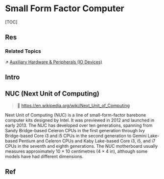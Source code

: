 # Small Form Factor Computer

[TOC]



## Res
### Related Topics
↗ [Auxiliary Hardware & Peripherals (IO Devices)](../🔑%20CS%20Core/Hardware%20&%20EE%20Related/Auxiliary%20Hardware%20&%20Peripherals%20(IO%20Devices)/Auxiliary%20Hardware%20&%20Peripherals%20(IO%20Devices).md)



## Intro



## NUC (Next Unit of Computing)
> 🔗 https://en.wikipedia.org/wiki/Next_Unit_of_Computing

Next Unit of Computing (NUC) is a line of small-form-factor barebone computer kits designed by Intel. It was previewed in 2012 and launched in early 2013. The NUC has developed over ten generations, spanning from Sandy Bridge-based Celeron CPUs in the first generation through Ivy Bridge-based Core i3 and i5 CPUs in the second generation to Gemini Lake-based Pentium and Celeron CPUs and Kaby Lake-based Core i3, i5, and i7 CPUs in the seventh and eighth generations. The NUC motherboard usually measures approximately 10 × 10 centimetres (4 × 4 in), although some models have had different dimensions.



## Ref
[Next Unit of Computing | Wikipedia]: https://en.wikipedia.org/wiki/Next_Unit_of_Computing
